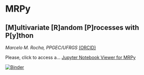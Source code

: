 # MRPy   
## [M]ultivariate [R]andom [P]rocesses with P[y]thon   

_Marcelo M. Rocha, PPGEC/UFRGS_ [(ORCID)](https://orcid.org/0000-0001-5640-1020)

Please, click to access a... [Jupyter Notebook Viewer for MRPy](https://nbviewer.jupyter.org/github/mmaiarocha/MRPy/blob/master/MRPy_Notebook.ipynb?flush_cache=true)

[![Binder](https://mybinder.org/badge_logo.svg)](https://mybinder.org/v2/gh/mmaiarocha/MRPy/master)
